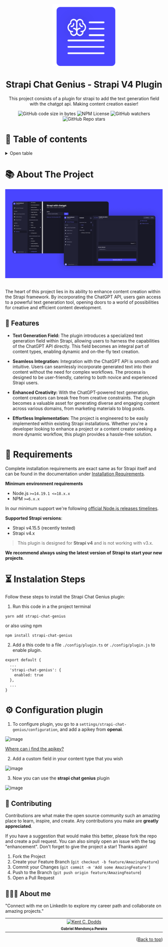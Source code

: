 <a id="readme-top"></a>
<div align="center">
  <img src="public/assets/Logo.svg" alt="Logo - Strapi Chat Genius" width="200px" />
</div>
<div align="center">
  <h1>Strapi Chat Genius - Strapi V4 Plugin</h1>
  <p>This project consists of a plugin for strapi to add the text generation field with the chatgpt api. Making content creation easier!</p>
</div>

<div align="center">
  <img alt="GitHub code size in bytes" src="https://img.shields.io/github/languages/code-size/gabriel-mend/strapi-chat-genius">
  <img alt="NPM License" src="https://img.shields.io/npm/l/strapi-chat-genius">
  <img alt="GitHub watchers" src="https://img.shields.io/github/watchers/gabriel-mend/strapi-chat-genius">
  <img alt="GitHub Repo stars" src="https://img.shields.io/github/stars/gabriel-mend/strapi-chat-genius">
</div>

# 📌 Table of contents
<details>
  <summary>Open table</summary>
  <ol>
    <li><a href="#about-the-project">About the project</a></li>
    <li><a href="#usage">Requirements</a></li>
    <li><a href="#usage">Instalation</a></li>
    <li><a href="#usage">Configuring plugin</a></li>
    <li><a href="#contributing">Contributing</a></li>
    <li><a href="#contact">Contact</a></li>
  </ol>
</details>

# 📚 About The Project

<div align="center">
  <img src="public/assets/Screens.png" alt="Screens for plugin" />
</div>

<br/>

The heart of this project lies in its ability to enhance content creation within the Strapi framework. By incorporating the ChatGPT API, users gain access to a powerful text generation tool, opening doors to a world of possibilities for creative and efficient content development.

## 🌠 Features

- <strong>Text Generation Field:</strong>
The plugin introduces a specialized text generation field within Strapi, allowing users to harness the capabilities of the ChatGPT API directly. This field becomes an integral part of content types, enabling dynamic and on-the-fly text creation.

- <strong>Seamless Integration:</strong>
Integration with the ChatGPT API is smooth and intuitive. Users can seamlessly incorporate generated text into their content without the need for complex workflows. The process is designed to be user-friendly, catering to both novice and experienced Strapi users.

- <strong>Enhanced Creativity:</strong>
With the ChatGPT-powered text generation, content creators can break free from creative constraints. The plugin becomes a valuable asset for generating diverse and engaging content across various domains, from marketing materials to blog posts.

- <strong>Effortless Implementation:</strong>
The project is engineered to be easily implemented within existing Strapi installations. Whether you're a developer looking to enhance a project or a content creator seeking a more dynamic workflow, this plugin provides a hassle-free solution.

# 📝 Requirements 

Complete installation requirements are exact same as for Strapi itself and can be found in the documentation under [Installation Requirements](https://docs.strapi.io/developer-docs/latest/getting-started/introduction.html).

**Minimum environment requirements**

-   Node.js `>=14.19.1 <=18.x.x`
-   NPM `>=6.x.x`

In our minimum support we're following [official Node.js releases timelines](https://nodejs.org/en/about/releases/).

**Supported Strapi versions**:

-   Strapi v4.15.5 (recently tested)
-   Strapi v4.x

> This plugin is designed for **Strapi v4** and is not working with v3.x.

**We recommend always using the latest version of Strapi to start your new projects**.

# ⏳ Instalation Steps
Follow these steps to install the Strapi Chat Genius plugin:

1. Run this code in a the project terminal
```
yarn add strapi-chat-genius
```
or also using npm
```
npm install strapi-chat-genius 
```
2. Add a this code to a file ```./config/plugin.ts``` or ```./config/plugin.js``` to enable plugin.
```
export default {
  ...
  'strapi-chat-genius': {
    enabled: true
  },
  ...
}
``` 

# ⚙️ Configuration plugin
1. To configure plugin, you go to a ```settings/strapi-chat-genius/configuration```, and add a apikey from **openai**.
   
![image](https://github.com/gabriel-mend/strapi-chat-genius/assets/49095200/f96a504b-0c83-4b6d-9398-9330be4f1025)

<a href="https://platform.openai.com/api-keys">Where can i find the apikey?</a>

2. Add a custom field in your content type that you wish
   
  ![image](https://github.com/gabriel-mend/strapi-chat-genius/assets/49095200/fadbb88e-5547-40ee-85eb-d9ad3572d24a)
  
3. Now you can use the **strapi chat genius** plugin

  ![image](https://github.com/gabriel-mend/strapi-chat-genius/assets/49095200/4c3f09ae-fbe8-4fad-8a00-5035068ead2f)

## 🤝 Contributing

Contributions are what make the open source community such an amazing place to learn, inspire, and create. Any contributions you make are **greatly appreciated**.

If you have a suggestion that would make this better, please fork the repo and create a pull request. You can also simply open an issue with the tag "enhancement".
Don't forget to give the project a star! Thanks again!

1. Fork the Project
2. Create your Feature Branch (`git checkout -b feature/AmazingFeature`)
3. Commit your Changes (`git commit -m 'Add some AmazingFeature'`)
4. Push to the Branch (`git push origin feature/AmazingFeature`)
5. Open a Pull Request

## 👨🏻‍🚀 About me
"Connect with me on LinkedIn to explore my career path and collaborate on amazing projects."
<table>
  <tbody>
    <tr>
      <td align="center" valign="top" width="14.28%"><a href="https://www.linkedin.com/in/gabriel-mendonca-pereira/"><img src="https://avatars0.githubusercontent.com/u/49095200?s=460&u=27a77c43fff5eab61be02a3fedfd7db554145981&v=4" width="100px;" alt="Kent C. Dodds"/><br /><sub><b>Gabriel Mendonça Pereira</b></sub></a><br />
    </tr>
  </tbody>
</table>

<p align="right">(<a href="#readme-top">Back to top</a>)</p>

 


